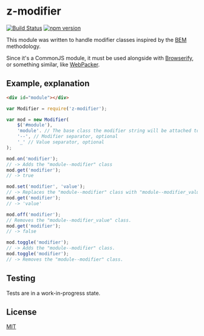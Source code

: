 # z-modifier
[![Build Status](https://travis-ci.org/ZeeCoder/z-modifier.svg?branch=master)](https://travis-ci.org/ZeeCoder/z-modifier)
[![npm version](https://badge.fury.io/js/z-modifier.svg)](http://badge.fury.io/js/z-modifier)

This module was written to handle modifier classes inspired by the [BEM](http://bem.info) methodology.

Since it's a CommonJS module, it must be used alongside with [Browserify](http://browserify.org/), or
something similar, like [WebPacker](http://webpack.github.io/).

## Example, explanation
```html
<div id="module"></div>
```

```js
var Modifier = require('z-modifier');

var mod = new Modifier(
    $('#module'),
    'module'. // The base class the modifier string will be attached to
    '--', // Modifier separator, optional
    '_' // Value separator, optional
);

mod.on('modifier');
// -> Adds the "module--modifier" class
mod.get('modifier');
// -> true

mod.set('modifier', 'value');
// -> Replaces the "module--modifier" class with "module--modifier_value".
mod.get('modifier');
// -> 'value'

mod.off('modifier');
// Removes the "module--modifier_value" class.
mod.get('modifier');
// -> false

mod.toggle('modifier');
// -> Adds the "module--modifier" class.
mod.toggle('modifier');
// -> Removes the "module--modifier" class.
```

## Testing
Tests are in a work-in-progress state.

## License
[MIT](LICENSE)
